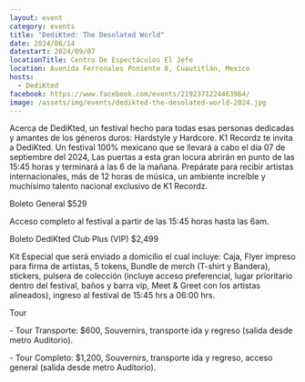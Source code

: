 ```yaml
---
layout: event
category: events
title: "DediKted: The Desolated World"
date: 2024/06/14
datestart: 2024/09/07
locationTitle: Centro De Espectáculos El Jefe
location: Avenida Ferronales Poniente 8, Cuautitlán, Mexico
hosts:
  - DediKted
facebook: https://www.facebook.com/events/2192371224463964/
image: /assets/img/events/dedikted-the-desolated-world-2024.jpg
---
```


Acerca de DediKted, un festival hecho para todas esas personas dedicadas y amantes de los géneros duros: Hardstyle y Hardcore. K1 Recordz te invita a DediKted. Un festival 100% mexicano que se llevará a cabo el día 07 de septiembre del 2024, Las puertas a esta gran locura abrirán en punto de las 15:45 horas y terminará a las 6 de la mañana. Prepárate para recibir artistas internacionales, más de 12 horas de música, un ambiente increíble y muchísimo talento nacional exclusivo de K1 Recordz.

  

Boleto General $529

Acceso completo al festival a partir de las 15:45 horas hasta las 6am.

  

Boleto DediKted Club Plus (VIP) $2,499

Kit Especial que será enviado a domicilio el cual incluye: Caja, Flyer impreso para firma de artistas, 5 tokens, Bundle de merch (T-shirt y Bandera), stickers, pulsera de colección (incluye acceso preferencial, lugar prioritario dentro del festival, baños y barra vip, Meet & Greet con los artistas alineados), ingreso al festival de 15:45 hrs a 06:00 hrs.

  

Tour

\- Tour Transporte: $600, Souvernirs, transporte ida y regreso (salida desde metro Auditorio).

\- Tour Completo: $1,200, Souvernirs, transporte ida y regreso, acceso general (salida desde metro Auditorio).